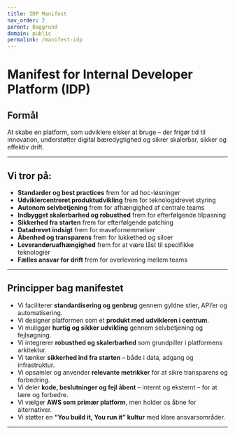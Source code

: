 ```yaml
---
title: IDP Manifest
nav_order: 2
parent: Baggrund
domain: public
permalink: /manifest-idp
---
```


# Manifest for Internal Developer Platform (IDP)

## Formål

At skabe en platform, som udviklere elsker at bruge – der frigør tid til innovation, understøtter digital bæredygtighed og sikrer skalerbar, sikker og effektiv drift.

---

## Vi tror på:

- **Standarder og best practices** frem for ad hoc-løsninger  
- **Udviklercentreret produktudvikling** frem for teknologidrevet styring  
- **Autonom selvbetjening** frem for afhængighed af centrale teams  
- **Indbygget skalerbarhed og robusthed** frem for efterfølgende tilpasning  
- **Sikkerhed fra starten** frem for efterfølgende patching  
- **Datadrevet indsigt** frem for mavefornemmelser  
- **Åbenhed og transparens** frem for lukkethed og siloer  
- **Leverandøruafhængighed** frem for at være låst til specifikke teknologier  
- **Fælles ansvar for drift** frem for overlevering mellem teams  

---

## Principper bag manifestet

- Vi faciliterer **standardisering og genbrug** gennem gyldne stier, API’er og automatisering.  
- Vi designer platformen som et **produkt med udvikleren i centrum**.  
- Vi muliggør **hurtig og sikker udvikling** gennem selvbetjening og fejlsøgning.  
- Vi integrerer **robusthed og skalerbarhed** som grundpiller i platformens arkitektur.  
- Vi tænker **sikkerhed ind fra starten** – både i data, adgang og infrastruktur.  
- Vi opsamler og anvender **relevante metrikker** for at sikre transparens og forbedring.  
- Vi deler **kode, beslutninger og fejl åbent** – internt og eksternt – for at lære og forbedre.  
- Vi vælger **AWS som primær platform**, men holder os åbne for alternativer.  
- Vi støtter en **“You build it, You run it” kultur** med klare ansvarsområder.  

---

